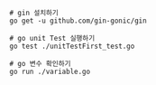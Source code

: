 ```shell
# gin 설치하기
go get -u github.com/gin-gonic/gin
```

```shell
# go unit Test 실행하기
go test ./unitTestFirst_test.go
```

```shell
# go 변수 확인하기
go run ./variable.go
```